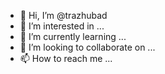 - 👋 Hi, I’m @trazhubad
- 👀 I’m interested in ...
- 🌱 I’m currently learning ...
- 💞️ I’m looking to collaborate on ...
- 📫 How to reach me ...

<!---
trazhubad/trazhubad is a ✨ special ✨ repository because its `README.md` (this file) appears on your GitHub profile.
You can click the Preview link to take a look at your changes.
--->

